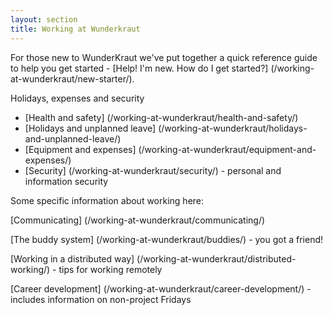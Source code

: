 ```yaml
---
layout: section
title: Working at Wunderkraut
---
```


For those new to WunderKraut we've put together a quick reference guide to help you get started - [Help! I'm new. How do I get started?] (/working-at-wunderkraut/new-starter/).

Holidays, expenses and security
<ul>
<li>[Health and safety] (/working-at-wunderkraut/health-and-safety/)</li>
<li>[Holidays and unplanned leave] (/working-at-wunderkraut/holidays-and-unplanned-leave/)</li>
<li>[Equipment and expenses] (/working-at-wunderkraut/equipment-and-expenses/)</li>
<li>[Security] (/working-at-wunderkraut/security/) - personal and information security</li>
</ul>

Some specific information about working here:

[Communicating] (/working-at-wunderkraut/communicating/)

[The buddy system] (/working-at-wunderkraut/buddies/) - you got a friend!

[Working in a distributed way] (/working-at-wunderkraut/distributed-working/) - tips for working remotely

[Career development] (/working-at-wunderkraut/career-development/) - includes information on non-project Fridays
